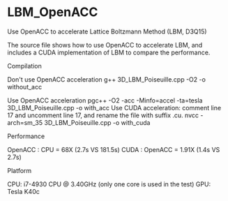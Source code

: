 # LBM_OpenACC
Use OpenACC to accelerate Lattice Boltzmann Method (LBM, D3Q15)

The source file shows how to use OpenACC to accelerate LBM, and includes a CUDA implementation of LBM to compare the performance.

Compilation

Don't use OpenACC acceleration
    g++ 3D_LBM_Poiseuille.cpp -O2 -o without_acc
  
Use OpenACC acceleration
    pgc++ -O2 -acc -Minfo=accel -ta=tesla 3D_LBM_Poiseuille.cpp -o with_acc
Use CUDA acceleration: comment line 17 and uncomment line 17, and rename the file with suffix .cu.
    nvcc -arch=sm_35 3D_LBM_Poiseuille.cpp -o with_cuda
    
Performance

OpenACC : CPU = 68X (2.7s VS 181.5s)
CUDA    : OpenACC = 1.91X (1.4s VS 2.7s)

Platform

CPU: i7-4930 CPU @ 3.40GHz (only one core is used in the test)
GPU: Tesla K40c
